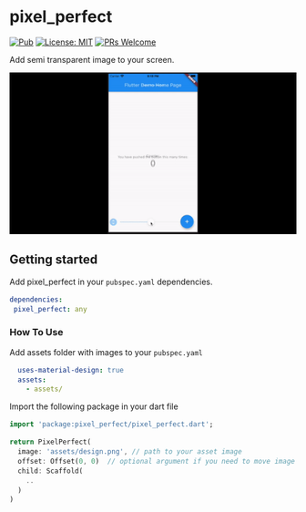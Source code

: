 # pixel_perfect

[![Pub](https://img.shields.io/pub/v/pixel_perfect.svg)](https://pub.dartlang.org/packages/pixel_perfect)
[![License: MIT](https://img.shields.io/badge/license-MIT-blue.svg)](https://opensource.org/licenses/MIT)
[![PRs Welcome](https://img.shields.io/badge/PRs-welcome-brightgreen.svg)](https://github.com/kherel/pixel_perfect)

Add semi transparent image to your screen.

![demo](demo.gif)

## Getting started

Add pixel_perfect in your `pubspec.yaml` dependencies.

```yaml
dependencies:
 pixel_perfect: any
```

### How To Use

Add assets folder with images to your `pubspec.yaml`

```yaml
  uses-material-design: true
  assets:
    - assets/
```

Import the following package in your dart file

```dart
import 'package:pixel_perfect/pixel_perfect.dart';
```

```dart
return PixelPerfect(
  image: 'assets/design.png', // path to your asset image
  offset: Offset(0, 0)  // optional argument if you need to move image
  child: Scaffold(
    ..
  )
)
```